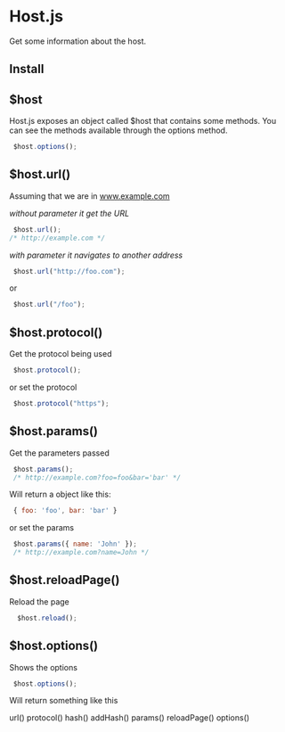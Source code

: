 # Host.js
Get some information about the host.

## Install


## $host
  Host.js exposes an object called $host that contains some methods.
  You can see the methods available through  the options method.

```js
 $host.options();
```

## $host.url(<path>)
  Assuming that we are in www.example.com

*without parameter it get the URL*
```js
 $host.url();
/* http://example.com */
```
*with parameter it navigates to another address*
```js
 $host.url("http://foo.com");
```
or

```js
 $host.url("/foo");
```

## $host.protocol(<protocol>)
  Get the protocol being used

```js
 $host.protocol();
```
or set the protocol

```js
 $host.protocol("https");
```

## $host.params()
  Get the parameters passed

```js
 $host.params();
 /* http://example.com?foo=foo&bar='bar' */
```

Will return a object like this:

```js
 { foo: 'foo', bar: 'bar' }
```

or set the params

```js
 $host.params({ name: 'John' });
 /* http://example.com?name=John */
```

## $host.reloadPage()
  Reload the page

```js
  $host.reload();
```

## $host.options()
Shows the options
```js
 $host.options();
```
Will return something like this

url()
protocol()
hash()
addHash()
params()
reloadPage()
options()




